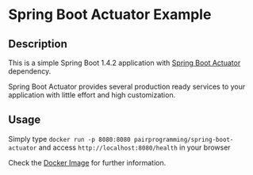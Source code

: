 # Spring Boot Actuator Example

## Description
This is a simple Spring Boot 1.4.2 application with [Spring Boot Actuator](https://github.com/spring-projects/spring-boot/tree/master/spring-boot-actuator) dependency.

Spring Boot Actuator provides several production ready services to your application with little effort and high customization.

## Usage
Simply type `docker run -p 8080:8080 pairprogramming/spring-boot-actuator` and access `http://localhost:8080/health` in your browser

Check the [Docker Image](https://github.com/pair-programming-how/docker-images/master/spring-boot-actuator) for further information.
